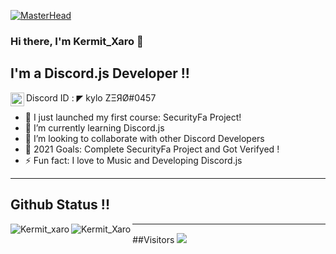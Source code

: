 [![MasterHead](https://media.discordapp.net/attachments/832678285808500738/832687690440769586/e8bb79f59a5452b181a7b22e291568c8.jpg?width=765&height=273)](https://achar.ml)
### Hi there, I'm Kermit_Xaro 👋


## I'm a Discord.js Developer !!
<img align="left" alt="codeSTACKr | Instagram" width="22px" src="https://media.discordapp.net/attachments/832678285808500738/832678621143367761/91_Discord_logo_logos-512.webp?width=461&height=461" /> Discord ID : ◤ kylo ZΞЯØ#0457
- 🔭 I just launched my first course: SecurityFa Project!
- 🌱 I’m currently learning Discord.js
- 👯 I’m looking to collaborate with other Discord Developers
- 🥅 2021 Goals: Complete SecurityFa Project and Got Verifyed !
- ⚡ Fun fact: I love to Music and Developing Discord.js

---
## Github Status !!
<p><img align="left" src="https://github-readme-stats.vercel.app/api/top-langs?username=kermit-xaro&show_icons=true&locale=en&layout=compact" alt="Kermit_xaro" /></p>
<p><img align="left" src="https://github-readme-stats.vercel.app/api?username=kermit-xaro&show_icons=true&locale=en" alt="Kermit_Xaro" /></p>



---



##Visitors
<img src="https://profile-counter.glitch.me/kermit-xaro/count.svg" />






[Discordserver]: https://discord.gg/A2dbATeJve
[instagram]: https://instagram.com/kermit_xaro
[soundcloud]: https://soundcloud.com/user-618298858
